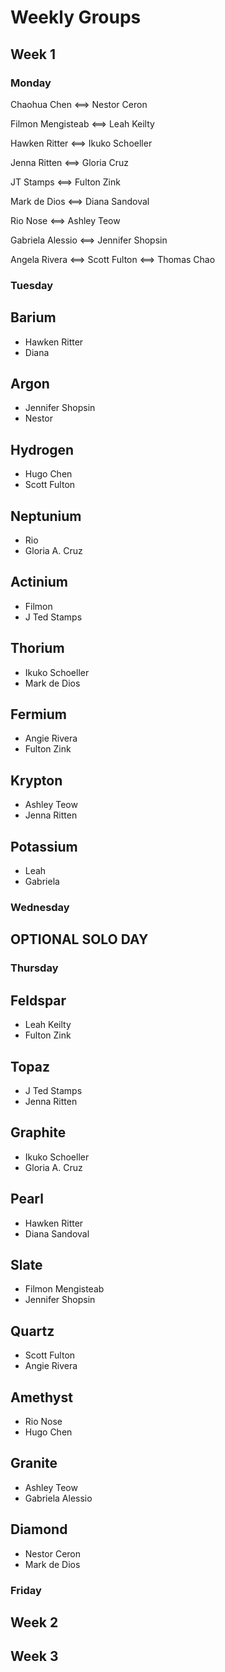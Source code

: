 # Weekly Groups

## Week 1

### Monday

Chaohua Chen <==> Nestor Ceron

Filmon Mengisteab <==> Leah Keilty

Hawken Ritter <==> Ikuko Schoeller

Jenna Ritten <==> Gloria Cruz

JT Stamps <==> Fulton Zink

Mark de Dios <==> Diana Sandoval

Rio Nose <==> Ashley Teow

Gabriela Alessio <==> Jennifer Shopsin

Angela Rivera <==> Scott Fulton <==> Thomas Chao

### Tuesday

 ## Barium
  * Hawken Ritter
  * Diana
  
  ## Argon
  * Jennifer Shopsin
  * Nestor
  
  ## Hydrogen
  * Hugo Chen
  * Scott Fulton
  
  ## Neptunium
  * Rio
  * Gloria A. Cruz
  
  ## Actinium
  * Filmon
  * J Ted Stamps
  
  ## Thorium
  * Ikuko Schoeller
  * Mark de Dios
  
  ## Fermium
  * Angie Rivera
  * Fulton Zink
  
  ## Krypton
  * Ashley Teow
  * Jenna Ritten
  
  ## Potassium
  * Leah
  * Gabriela
  
  
### Wednesday
## OPTIONAL SOLO DAY

### Thursday

## Feldspar
* Leah Keilty
* Fulton Zink

## Topaz
* J Ted Stamps
* Jenna Ritten

## Graphite
* Ikuko Schoeller
* Gloria A. Cruz

## Pearl
* Hawken Ritter
* Diana Sandoval

## Slate
* Filmon Mengisteab
* Jennifer Shopsin

## Quartz
* Scott Fulton
* Angie Rivera

## Amethyst
* Rio Nose
* Hugo Chen

## Granite
* Ashley Teow
* Gabriela Alessio

## Diamond
* Nestor Ceron
* Mark de Dios

### Friday

## Week 2

## Week 3
